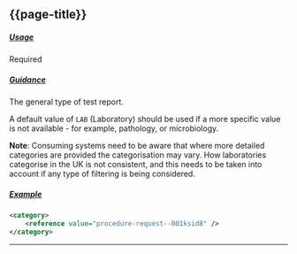 ## {{page-title}}

<h5><ins>Usage</ins></h5>

<span class="mro-circle required" title="Required"></span> Required


<h5><ins>Guidance</ins></h5>

The general type of test report. 

A default value of `LAB` (Laboratory) should be used if a more specific value is not available - for example, pathology, or microbiology.


<div class="nhsd-a-box nhsd-a-box--bg-light-blue nhsd-!t-margin-bottom-6 nhsd-t-body">
    <b>Note</b>: Consuming systems need to be aware that where more detailed categories are provided the categorisation may vary. How laboratories categorise in the UK is not consistent, and this needs to be taken into account if any type of filtering is being considered.
</div>

<h5><ins>Example</ins></h5>

```xml
<category>
    <reference value="procedure-request--001ksid8" />
</category>
```

---